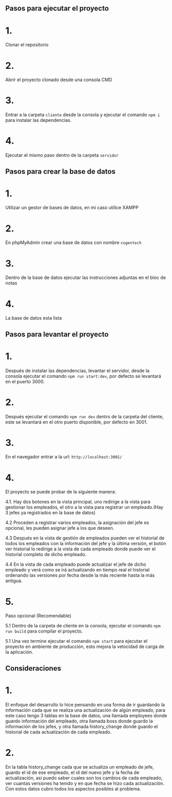 ## Pasos para ejecutar el proyecto

# 1.

Clonar el repositorio

# 2.

Abrir el proyecto clonado desde una consola CMD

# 3.

Entrar a la carpeta `cliente` desde la consola y ejecutar el comando `npm i` para instalar las dependencias.

# 4.

Ejecutar el mismo paso dentro de la carpeta `servidor`

## Pasos para crear la base de datos

# 1.

Utilizar un gestor de bases de datos, en mi caso utilice XAMPP

# 2.

En phpMyAdmin crear una base de datos con nombre `cogentech`

# 3.

Dentro de la base de datos ejecutar las instrucciones adjuntas en el bloc de notas

# 4.

La base de datos esta lista

## Pasos para levantar el proyecto

# 1.

Después de instalar las dependencias, levantar el servidor, desde la consola ejecutar el comando `npm run start:dev`, por defecto se levantará en el puerto 3000.

# 2.

Después ejecutar el comando `npm run dev` dentro de la carpeta del cliente, este se levantará en el otro puerto disponible, por defecto en 3001.

# 3.

En el navegador entrar a la url: `http://localhost:3001/`

# 4.

El proyecto se puede probar de la siguiente manera:

4.1. Hay dos botones en la vista principal, uno redirige a la vista para gestionar los empleados, el otro a la vista para registrar un empleado.(Hay 3 jefes ya registrados en la base de datos)

4.2 Proceden a registrar varios empleados, la asignación del jefe es opcional, les pueden asignar jefe a los que deseen.

4.3 Después en la vista de gestión de empleados pueden ver el historial de todos los empleados con la información del jefe y la última versión, el botón ver historial lo redirige a la vista de cada empleado donde puede ver el historial completo de dicho empleado.

4.4 En la vista de cada empleado puede actualizar el jefe de dicho empleado y verá como se irá actualizando en tiempo real el historial ordenando las versiones por fecha desde la más reciente hasta la más antigua.

# 5.

Paso opcional (Recomendable)

5.1 Dentro de la carpeta de cliente en la consola, ejecutar el comando `npm run build` para compilar el proyecto.

5.1 Una vez termine ejecutar el comando `npm start` para ejecutar el proyecto en ambiente de producción, esto mejora la velocidad de carga de la aplicación.

## Consideraciones

# 1.

El enfoque del desarrollo lo hice pensando en una forma de ir guardando la información cada que se realiza una actualización de algún empleado, para este caso tengo 3 tablas en la base de datos, una llamada employees donde guardo información del empleado, otra llamada boss donde guardo la información de los jefes, y otra llamada history_change donde guardo el historial de cada actualización de cada empleado.

# 2.

En la tabla history_change cada que se actualiza un empleado de jefe, guardo el id de ese empleado, el id del nuevo jefe y la fecha de actualización, así puedo saber cuales son los cambios de cada empleado, ver cuantas versiones ha tenido y en que fecha se hizo cada actualización. Con estos datos cubro todos los aspectos posibles al problema.
